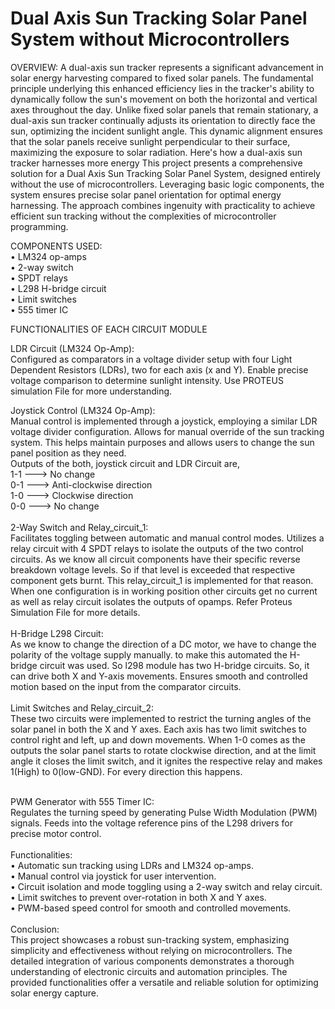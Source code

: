 # Dual Axis Sun Tracking Solar Panel System without Microcontrollers

OVERVIEW:
A dual-axis sun tracker represents a significant advancement in solar energy harvesting compared to fixed solar panels. The fundamental principle underlying this enhanced efficiency lies in the tracker's ability to dynamically follow the sun's movement on both the horizontal and vertical axes throughout the day.
Unlike fixed solar panels that remain stationary, a dual-axis sun tracker continually adjusts its orientation to directly face the sun, optimizing the incident sunlight angle. This dynamic alignment ensures that the solar panels receive sunlight perpendicular to their surface, maximizing the exposure to solar radiation. Here's how a dual-axis sun tracker harnesses more energy
This project presents a comprehensive solution for a Dual Axis Sun Tracking Solar Panel System, designed entirely without the use of microcontrollers. Leveraging basic logic components, the system ensures precise solar panel orientation for optimal energy harnessing. The approach combines ingenuity with practicality to achieve efficient sun tracking without the complexities of microcontroller programming.

COMPONENTS USED:<br>
•	LM324 op-amps<br>
•	2-way switch<br>
•	SPDT relays<br>
•	L298 H-bridge circuit<br>
•	Limit switches<br>
•	555 timer IC<br>

FUNCTIONALITIES OF EACH CIRCUIT MODULE<br>

LDR Circuit (LM324 Op-Amp):<br>
Configured as comparators in a voltage divider setup with four Light Dependent Resistors (LDRs), two for each axis (x and Y). Enable precise voltage comparison to determine sunlight intensity. Use PROTEUS simulation File for more understanding. 

Joystick Control (LM324 Op-Amp):<br>
Manual control is implemented through a joystick, employing a similar LDR voltage divider configuration. Allows for manual override of the sun tracking system. This helps maintain purposes and allows users to change the sun panel position as they need.<br>
Outputs of the both, joystick circuit and LDR Circuit are,<br>
     1-1 ---> No change<br>
     0-1 ---> Anti-clockwise direction<br>
     1-0 ---> Clockwise direction<br>
     0-0 ---> No change<br>
<br>
2-Way Switch and Relay_circuit_1:<br>
Facilitates toggling between automatic and manual control modes.
Utilizes a relay circuit with 4 SPDT relays to isolate the outputs of the two control circuits. As we know all circuit components have their specific reverse breakdown voltage levels. So if that level is exceeded that respective component gets burnt. This relay_circuit_1 is implemented for that reason. When one configuration is in working position other circuits get no current as well as relay circuit isolates the outputs of opamps. Refer Proteus Simulation File for more details.<br>
<br>
H-Bridge L298 Circuit:<br>
As we know to change the direction of a DC motor, we have to change the polarity of the voltage supply manually. to make this automated the H-bridge circuit was used. So l298 module has two H-bridge circuits. So, it can drive both X and Y-axis movements. Ensures smooth and controlled motion based on the input from the comparator circuits.<br>
<br>
Limit Switches and Relay_circuit_2: <br>
These two circuits were implemented to restrict the turning angles of the solar panel in both the X and Y axes. Each axis has two limit switches to control right and left, up and down movements. When 1-0 comes as the outputs the solar panel starts to rotate clockwise direction, and at the limit angle it closes the limit switch, and it ignites the respective relay and makes 1(High) to 0(low-GND). For every direction this happens. <br>

<br>
PWM Generator with 555 Timer IC:<br>
Regulates the turning speed by generating Pulse Width Modulation (PWM) signals. Feeds into the voltage reference pins of the L298 drivers for precise motor control.
<br>
<br>
Functionalities:<br>
•	Automatic sun tracking using LDRs and LM324 op-amps.<br>
•	Manual control via joystick for user intervention.<br>
•	Circuit isolation and mode toggling using a 2-way switch and relay circuit.<br>
•	Limit switches to prevent over-rotation in both X and Y axes.<br>
•	PWM-based speed control for smooth and controlled movements.<br>
<br>
Conclusion:<br>
This project showcases a robust sun-tracking system, emphasizing simplicity and effectiveness without relying on microcontrollers. The detailed integration of various components demonstrates a thorough understanding of electronic circuits and automation principles. The provided functionalities offer a versatile and reliable solution for optimizing solar energy capture.



